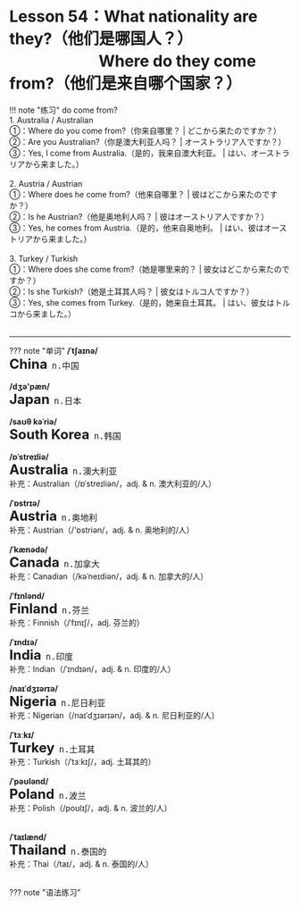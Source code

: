 # Lesson 54：What nationality are they?（他们是哪国人？）<br>　　　　　&nbsp;&nbsp;&nbsp;Where do they come from?（他们是来自哪个国家？）


!!! note "练习"
    do come from?<br>
    1. Australia / Australian<br>
    ①：Where do you come from?（你来自哪里？ | どこから来たのですか？）<br>
    ②：Are you Australian?（你是澳大利亚人吗？ | オーストラリア人ですか？）<br>
    ③：Yes, I come from Australia.（是的，我来自澳大利亚。 | はい、オーストラリアから来ました。）<br>
    <br>
    2. Austria / Austrian<br>
    ①：Where does he come from?（他来自哪里？ | 彼はどこから来たのですか？）<br>
    ②：Is he Austrian?（他是奥地利人吗？ | 彼はオーストリア人ですか？）<br>
    ③：Yes, he comes from Austria.（是的，他来自奥地利。 | はい、彼はオーストリアから来ました。）<br>
    <br>
    3. Turkey / Turkish<br>
    ①：Where does she come from?（她是哪里来的？ | 彼女はどこから来たのですか？）<br>
    ②：Is she Turkish?（她是土耳其人吗？ | 彼女はトルコ人ですか？）<br>
    ③：Yes, she comes from Turkey.（是的，她来自土耳其。 | はい、彼女はトルコから来ました。）<br>
    <br>


---
??? note "单词"
    **/ˈtʃaɪnə/**<br>
    <font size=5>**China**</font>&nbsp;&nbsp;<font size=4>`n.中国`</font><br>
    <br>
    **/dʒə'pæn/**<br>
    <font size=5>**Japan**</font>&nbsp;&nbsp;<font size=4>`n.日本`</font><br>
    <br>
    **/saʊθ kəˈriə/**<br>
    <font size=5>**South Korea**</font>&nbsp;&nbsp;<font size=4>`n.韩国`</font><br>
    <br>
    **/ɒˈstreɪliə/**<br>
    <font size=5>**Australia**</font>&nbsp;&nbsp;<font size=4>`n.澳大利亚`</font><br>
    补充：Australian（/ɒˈstreɪliən/，adj. & n. 澳大利亚的/人）<br>
    <br>
    **/ˈɒstrɪə/**<br>
    <font size=5>**Austria**</font>&nbsp;&nbsp;<font size=4>`n.奥地利`</font><br>
    补充：Austrian（/'ɒstriən/，adj. & n. 奥地利的/人）<br>
    <br>
    **/ˈkænədə/**<br>
    <font size=5>**Canada**</font>&nbsp;&nbsp;<font size=4>`n.加拿大`</font><br>
    补充：Canadian（/kəˈneɪdiən/，adj. & n. 加拿大的/人）<br>
    <br>
    **/ˈfɪnlənd/**<br>
    <font size=5>**Finland**</font>&nbsp;&nbsp;<font size=4>`n.芬兰`</font><br>
    补充：Finnish（/ˈfɪnɪʃ/，adj. 芬兰的）<br>
    <br>
    **/ˈɪndɪə/**<br>
    <font size=5>**India**</font>&nbsp;&nbsp;<font size=4>`n.印度`</font><br>
    补充：Indian（/ˈɪndɪən/，adj. & n. 印度的/人）<br>
    <br>
    **/naɪˈdʒɪərɪə/**<br>
    <font size=5>**Nigeria**</font>&nbsp;&nbsp;<font size=4>`n.尼日利亚`</font><br>
    补充：Nigerian（/naɪˈdʒɪərɪən/，adj. & n. 尼日利亚的/人）<br>
    <br>
    **/ˈtɜːkɪ/**<br>
    <font size=5>**Turkey**</font>&nbsp;&nbsp;<font size=4>`n.土耳其`</font><br>
    补充：Turkish（/ˈtɜːkɪʃ/，adj. 土耳其的）<br>
    <br>
    **/ˈpəʊlənd/**<br>
    <font size=5>**Poland**</font>&nbsp;&nbsp;<font size=4>`n.波兰`</font><br>
    补充：Polish（/poʊlɪʃ/，adj. & n. 波兰的/人）<br>
    <br>
    <br>
    **/ˈtaɪlænd/**<br>
    <font size=5>**Thailand**</font>&nbsp;&nbsp;<font size=4>`n.泰国的`</font><br>
    补充：Thai（/taɪ/，adj. & n. 泰国的/人）<br>
    <br>


??? note "语法练习"





